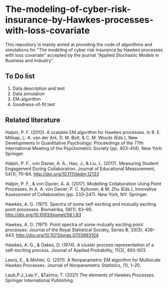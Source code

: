 # The-modeling-of-cyber-risk-insurance-by-Hawkes-processes-with-loss-covariate
This repository is mainly aimed at providing the code of algorithms and simulations for "The modeling of cyber risk insurance by Hawkes processes with loss covariate" accepted by the journal "Applied Stochastic Models in Business and Industry".


## To Do list
1. Data description and test
2. Data simulation
3. EM-algorithm
4. Goodness-of-fit test

## Related literature

Halpin, P. F. (2013). A scalable EM algorithm for Hawkes processes. In R. E. Millsap, L. A. van der Ark, D. M. Bolt, & C. M. Woods (Eds.), New Developments in Quantitative Psychology: Proceedings of the 77th International Meeting of the Psychometric Society (pp. 403–414). New York: Springer.

Halpin, P. F., von Davier, A. A., Hao, J., & Liu, L. (2017). Measuring Student Engagement During Collaboration. Journal of Educational Measurement, 54(1), 70–84. http://doi.org/10.1111/jedm.12133

Halpin, P. F., & von Davier, A. A. (2017). Modelling Collaboration Using Point Processes. In A. A. von Davier, P. C. Kyllonen, & M. Zhu (Eds.), Innovative Assessment of Collaboration (pp. 233–247). New York, NY: Springer.

Hawkes, A. G. (1971). Spectra of some self-exciting and mutually exciting point processes. Biometrika, 58(1), 83–90. http://doi.org/10.1093/biomet/58.1.83

Hawkes, A. G. (1971). Point spectra of some mutually exciting point processes. Journal of the Royal Statistical Society, Series B, 33(3), 438–443. http://doi.org/10.1073/pnas.0703993104

Hawkes, A. G., & Oakes, D. (1974). A cluster process representation of a self-exciting process. Journal of Applied Probability, 11(3), 493–503.

Lewis, E., & Mohler, G. (2011). A Nonparametric EM algorithm for Multiscale Hawkes Processes. Journal of Nonparametric Statistics, (1), 1–20.

Laub,P.J.,Lee,Y., &Taimre, T. (2021) The elements of Hawkes Processes. Springer International Publishing.
